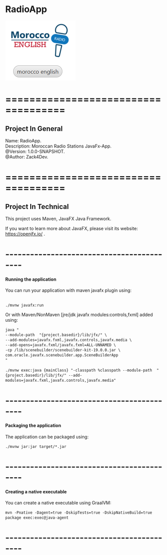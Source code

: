 
# RadioApp

![RadioApp](/src/app/resources/static/Images/MarkDown.png)

# ====================================

## Project In General

Name: RadioApp.<br/>
Description: Moroccan Radio Stations JavaFx-App.<br/>
@Version: 1.0.0-SNAPSHOT.<br/>
@Author: Zack4Dev.<br/>

# ====================================

## Project In Technical

This project uses Maven, JavaFX Java Framework.

If you want to learn more about JavaFX, please visit its website: <https://openjfx.io/> .

# ------------------------------------------

#### Running the application

You can run your application with maven javafx plugin using:

```shell script

./mvnw javafx:run
```

Or with  Maven/NonMaven [jre/jdk javafx modules:controls,fxml] added using:

```shell script
java "
--module-path  "{project.basedir}/lib/jfx/" \
--add-modules=javafx.fxml,javafx.controls,javafx.media \
--add-opens=javafx.fxml/javafx.fxml=ALL-UNNAMED \
-cp /lib/scenebuilder/scenebuilder-kit-19.0.0.jar \
com.oracle.javafx.scenebuilder.app.SceneBuilderApp
"

./mvnw exec:java {mainClass} "-classpath %classpath --module-path  "{project.basedir}/lib/jfx/" --add-modules=javafx.fxml,javafx.controls,javafx.media"
```

# ------------------------------------------

#### Packaging the application

The application can be packaged using:

```shell script
./mvnw jar:jar target/*.jar
```

# ------------------------------------------

#### Creating a native executable

You can create a native executable using GraalVM:

```shell script
mvn -Pnative -Dagent=true -DskipTests=true -DskipNativeBuild=true package exec:exec@java-agent
```

# ------------------------------------------
